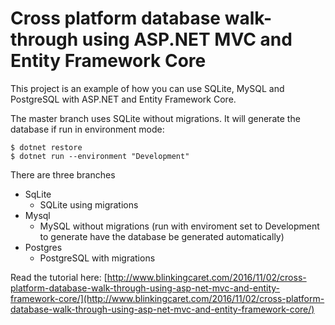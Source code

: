 # Cross platform database walk-through using ASP.NET MVC and Entity Framework Core

This project is an example of how you can use SQLite, MySQL and PostgreSQL with ASP.NET and Entity Framework Core.

The master branch uses SQLite without migrations. It will generate the database if run in environment mode:

    $ dotnet restore
    $ dotnet run --environment "Development"

There are three branches

 - SqLite
   - SQLite using migrations
 - Mysql 
   - MySQL without migrations (run with enviroment set to Development to generate have the database be generated automatically)
 - Postgres
   - PostgreSQL with migrations

Read the tutorial here: [http://www.blinkingcaret.com/2016/11/02/cross-platform-database-walk-through-using-asp-net-mvc-and-entity-framework-core/](http://www.blinkingcaret.com/2016/11/02/cross-platform-database-walk-through-using-asp-net-mvc-and-entity-framework-core/) 